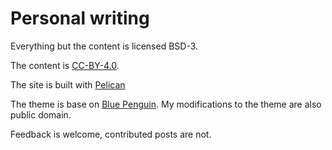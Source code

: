 # Personal writing

Everything but the content is licensed BSD-3.

The content is [CC-BY-4.0](https://creativecommons.org/licenses/by/4.0/legalcode).

The site is built with [Pelican](http://getpelican.com)

The theme is base on [Blue
Penguin](https://github.com/jody-frankowski/blue-penguin).  My modifications to
the theme are also public domain.

Feedback is welcome, contributed posts are not.
